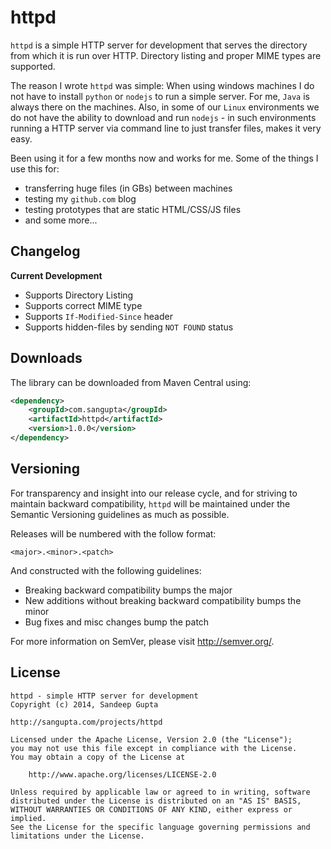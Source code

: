 httpd
=====

`httpd` is a simple HTTP server for development that serves the directory from which 
it is run over HTTP. Directory listing and proper MIME types are supported.

The reason I wrote `httpd` was simple: When using windows machines I do not have to
install `python` or `nodejs` to run a simple server. For me, `Java` is always there
on the machines. Also, in some of our `Linux` environments we do not have the ability 
to download and run `nodejs` - in such environments running a HTTP server via command 
line to just transfer files, makes it very easy. 

Been using it for a few months now and works for me. Some of the things I use this for:

* transferring huge files (in GBs) between machines
* testing my `github.com` blog
* testing prototypes that are static HTML/CSS/JS files
* and some more...  

Changelog
---------

**Current Development**

* Supports Directory Listing
* Supports correct MIME type
* Supports `If-Modified-Since` header
* Supports hidden-files by sending `NOT FOUND` status


Downloads
---------

The library can be downloaded from Maven Central using:

```xml
<dependency>
    <groupId>com.sangupta</groupId>
    <artifactId>httpd</artifactId>
    <version>1.0.0</version>
</dependency>
```

Versioning
----------

For transparency and insight into our release cycle, and for striving to maintain backward compatibility, 
`httpd` will be maintained under the Semantic Versioning guidelines as much as possible.

Releases will be numbered with the follow format:

`<major>.<minor>.<patch>`

And constructed with the following guidelines:

* Breaking backward compatibility bumps the major
* New additions without breaking backward compatibility bumps the minor
* Bug fixes and misc changes bump the patch

For more information on SemVer, please visit http://semver.org/.

License
-------
	
```
httpd - simple HTTP server for development
Copyright (c) 2014, Sandeep Gupta

http://sangupta.com/projects/httpd

Licensed under the Apache License, Version 2.0 (the "License");
you may not use this file except in compliance with the License.
You may obtain a copy of the License at

	http://www.apache.org/licenses/LICENSE-2.0

Unless required by applicable law or agreed to in writing, software
distributed under the License is distributed on an "AS IS" BASIS,
WITHOUT WARRANTIES OR CONDITIONS OF ANY KIND, either express or implied.
See the License for the specific language governing permissions and
limitations under the License.
```
